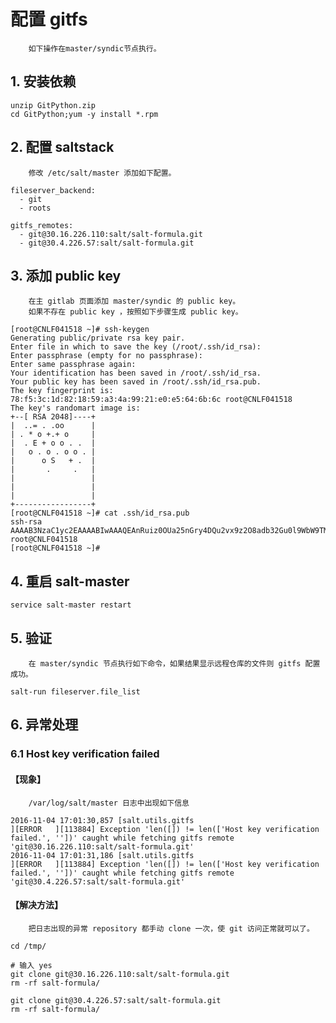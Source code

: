 配置 gitfs
=========

        如下操作在master/syndic节点执行。

## 1. 安装依赖
```
unzip GitPython.zip 
cd GitPython;yum -y install *.rpm
```

## 2. 配置 saltstack
        修改 /etc/salt/master 添加如下配置。
```
fileserver_backend:
  - git
  - roots

gitfs_remotes:
  - git@30.16.226.110:salt/salt-formula.git
  - git@30.4.226.57:salt/salt-formula.git

```

## 3. 添加 public key
        在主 gitlab 页面添加 master/syndic 的 public key。
        如果不存在 public key ，按照如下步骤生成 public key。
```
[root@CNLF041518 ~]# ssh-keygen 
Generating public/private rsa key pair.
Enter file in which to save the key (/root/.ssh/id_rsa): 
Enter passphrase (empty for no passphrase): 
Enter same passphrase again: 
Your identification has been saved in /root/.ssh/id_rsa.
Your public key has been saved in /root/.ssh/id_rsa.pub.
The key fingerprint is:
78:f5:3c:1d:82:18:59:a3:4a:99:21:e0:e5:64:6b:6c root@CNLF041518
The key's randomart image is:
+--[ RSA 2048]----+
|  ..= . .oo      |
| . * o +.+ o     |
|  . E + o o . .  |
|   o . o . o o . |
|      o S   + .  |
|       .     .   |
|                 |
|                 |
|                 |
+-----------------+
[root@CNLF041518 ~]# cat .ssh/id_rsa.pub 
ssh-rsa AAAAB3NzaC1yc2EAAAABIwAAAQEAnRuiz0OUa25nGry4DQu2vx9z2O8adb32Gu0l9WbW9TMWyejo9lpto12ijPnEF+gMq1bWJs6mKumRO57sprbdnAifnrto95rk5C2n/LMmbn7xSyFRxt57lUeI+CAiMKyKKUg7IR0mYaEmm/QJb8KnQ9a7DIASXyTE3qVHvyLy2g4heqQ3S9rOVntaN5GiuziOd4pUqYd7URdWngOgduyfisq562BUEGboPPiph13EwVx/yvBZ16YZ2rdNLleiTHGHzGYSla2WFdo4yarYtgOsvLyeCIMfx6R1vFb1XPzpOtxXbshsFqSTkVeyRb3MHEbQEps9lmNJNGLjvmp9nT6bFw== root@CNLF041518
[root@CNLF041518 ~]#
```

## 4. 重启 salt-master
```
service salt-master restart
```

## 5. 验证
        在 master/syndic 节点执行如下命令，如果结果显示远程仓库的文件则 gitfs 配置成功。
```
salt-run fileserver.file_list
```

## 6. 异常处理
### 6.1 Host key verification failed

#### 【现象】

        /var/log/salt/master 日志中出现如下信息
```
2016-11-04 17:01:30,857 [salt.utils.gitfs                                     ][ERROR   ][113884] Exception 'len([]) != len(['Host key verification failed.', ''])' caught while fetching gitfs remote 'git@30.16.226.110:salt/salt-formula.git'
2016-11-04 17:01:31,186 [salt.utils.gitfs                                     ][ERROR   ][113884] Exception 'len([]) != len(['Host key verification failed.', ''])' caught while fetching gitfs remote 'git@30.4.226.57:salt/salt-formula.git'
```
#### 【解决方法】
        把日志出现的异常 repository 都手动 clone 一次，使 git 访问正常就可以了。 
```
cd /tmp/

# 输入 yes
git clone git@30.16.226.110:salt/salt-formula.git
rm -rf salt-formula/

git clone git@30.4.226.57:salt/salt-formula.git 
rm -rf salt-formula/
```